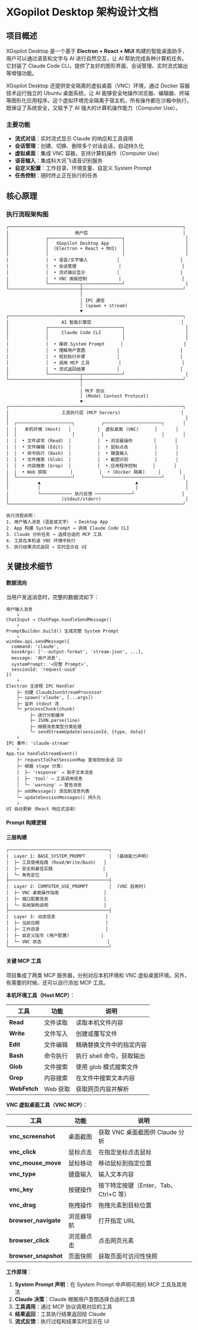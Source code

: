 # XGopilot Desktop 架构设计文档

## 项目概述

XGopilot Desktop 是一个基于 **Electron + React + MUI** 构建的智能桌面助手，用户可以通过语音和文字与 AI 进行自然交互，让 AI 帮助完成各种计算机任务。它封装了 Claude Code CLI，提供了友好的图形界面、会话管理、实时流式输出等增强功能。

XGopilot Desktop 还提供安全隔离的虚拟桌面（VNC）环境，通过 Docker 容器技术运行独立的 Ubuntu 桌面系统，让 AI 能够安全地操作浏览器、编辑器、终端等图形化应用程序。这个虚拟环境完全隔离于宿主机，所有操作都在沙箱中执行，既保证了系统安全，又赋予了 AI 强大的计算机操作能力（Computer Use）。

### 主要功能

- **流式对话**：实时流式显示 Claude 的响应和工具调用
- **会话管理**：创建、切换、删除多个对话会话，自动持久化
- **虚拟桌面**：集成 VNC 容器，支持计算机操作（Computer Use）
- **语音输入**：集成科大讯飞语音识别服务
- **自定义配置**：工作目录、环境变量、自定义 System Prompt
- **任务控制**：随时终止正在执行的任务

## 核心原理

### 执行流程架构图

```
┌──────────────────────────────────────────────────────────────────┐
│                         用户层                                    │
│              ┌────────────────────────────┐                       │
│              │   XGopilot Desktop App     │                       │
│              │  (Electron + React + MUI)  │                       │
│              │                            │                       │
│              │  • 语音/文字输入           │                       │
│              │  • 会话管理                │                       │
│              │  • 流式输出显示            │                       │
│              │  • VNC 面板控制            │                       │
│              └────────────┬───────────────┘                       │
└───────────────────────────┼──────────────────────────────────────┘
                            │
                            │ IPC 通信
                            │ (spawn + stream)
                            ▼
┌──────────────────────────────────────────────────────────────────┐
│                    AI 智能引擎层                                  │
│              ┌────────────────────────────┐                       │
│              │     Claude Code CLI        │                       │
│              │                            │                       │
│              │  • 接收 System Prompt      │                       │
│              │  • 理解用户意图            │                       │
│              │  • 规划执行步骤            │                       │
│              │  • 调用 MCP 工具           │                       │
│              │  • 流式返回结果            │                       │
│              └────────────┬───────────────┘                       │
└───────────────────────────┼──────────────────────────────────────┘
                            │
                            │ MCP 协议
                            │ (Model Context Protocol)
                            ▼
┌──────────────────────────────────────────────────────────────────┐
│                    工具执行层 (MCP Servers)                       │
│                                                                   │
│  ┌─────────────────────┐          ┌──────────────────────┐       │
│  │   本机环境 (Host)   │          │  虚拟桌面 (VNC)      │       │
│  │                     │          │                      │       │
│  │  • 文件读写 (Read)  │          │  • 浏览器操作        │       │
│  │  • 文件编辑 (Edit)  │          │  • 鼠标点击          │       │
│  │  • 命令执行 (Bash)  │          │  • 键盘输入          │       │
│  │  • 文件搜索 (Glob)  │          │  • 截图识别          │       │
│  │  • 内容搜索 (Grep)  │          │  • 应用程序控制      │       │
│  │  • Web 获取         │          │  • (Docker 隔离)     │       │
│  └─────────────────────┘          └──────────────────────┘       │
│           ▲                                    ▲                  │
│           │                                    │                  │
│           └──────────── 执行反馈 ──────────────┘                  │
│                    (stdout/stderr)                                │
└──────────────────────────────────────────────────────────────────┘

执行流程说明：
1. 用户输入消息（语音或文字） → Desktop App
2. App 构建 System Prompt → 调用 Claude Code CLI
3. Claude 分析任务 → 选择合适的 MCP 工具
4. 工具在本机或 VNC 环境中执行
5. 执行结果流式返回 → 实时显示在 UI
```

## 关键技术细节

#### 数据流向

当用户发送消息时，完整的数据流如下：

```
用户输入消息
    ↓
ChatInput → ChatPage.handleSendMessage()
    ↓
PromptBuilder.build() 生成完整 System Prompt
    ↓
window.api.sendMessage({
  command: 'claude',
  baseArgs: ['--output-format', 'stream-json', ...],
  message: '用户消息',
  systemPrompt: '<完整 Prompt>',
  sessionId: 'request-uuid'
})
    ↓
Electron 主进程 IPC Handler
    ├─ 创建 ClaudeJsonStreamProcessor
    ├─ spawn('claude', [...args])
    ├─ 监听 stdout 流
    └─ processChunk(chunk)
         ├─ 逐行分割缓冲
         ├─ JSON.parse(line)
         ├─ 根据消息类型分类处理
         └─ sendStreamUpdate(sessionId, {type, data})
    ↓
IPC 事件: 'claude-stream'
    ↓
App.tsx handleStreamEvent()
    ├─ requestToChatSessionMap 查询目标会话 ID
    ├─ 根据 stage 分类:
    │  ├─ 'response' → 助手文本消息
    │  ├─ 'tool' → 工具调用信息
    │  └─ 'warning' → 警告消息
    ├─ addMessage() 添加到消息列表
    └─ updateSessionMessages() 持久化
    ↓
UI 自动更新（React 响应式渲染）
```

#### Prompt 构建逻辑

#### 三层构建

```
┌──────────────────────────────────────┐
│  Layer 1: BASE_SYSTEM_PROMPT         │  (基础能力声明)
│  ├─ 工具使用指南 (Read/Write/Bash)   │
│  ├─ 安全和最佳实践                   │
│  └─ 角色定位                         │
├──────────────────────────────────────┤
│  Layer 2: COMPUTER_USE_PROMPT        │  (VNC 启用时)
│  ├─ VNC 桌面操作指南                 │
│  ├─ 端口配置信息                     │
│  └─ 系统架构说明                     │
├──────────────────────────────────────┤
│  Layer 3: 动态信息                   │
│  ├─ 当前日期                         │
│  ├─ 工作目录                         │
│  ├─ 自定义指令 (用户配置)            │
│  └─ VNC 状态                         │
└──────────────────────────────────────┘
```

#### 关键 MCP 工具

项目集成了两类 MCP 服务器，分别对应本机环境和 VNC 虚拟桌面环境。另外，有需要的时候，还可以自行添加 MCP 工具。

**本机环境工具（Host MCP）**：

| 工具         | 功能     | 说明                      |
| ------------ | -------- | ------------------------- |
| **Read**     | 文件读取 | 读取本机文件内容          |
| **Write**    | 文件写入 | 创建或覆写文件            |
| **Edit**     | 文件编辑 | 精确替换文件中的指定内容  |
| **Bash**     | 命令执行 | 执行 shell 命令，获取输出 |
| **Glob**     | 文件搜索 | 使用 glob 模式搜索文件    |
| **Grep**     | 内容搜索 | 在文件中搜索文本内容      |
| **WebFetch** | Web 获取 | 获取网页内容并解析        |

**VNC 虚拟桌面工具（VNC MCP）**：

| 工具                 | 功能       | 说明                                  |
| -------------------- | ---------- | ------------------------------------- |
| **vnc_screenshot**   | 桌面截图   | 获取 VNC 桌面截图供 Claude 分析       |
| **vnc_click**        | 鼠标点击   | 在指定坐标点击鼠标                    |
| **vnc_mouse_move**   | 鼠标移动   | 移动鼠标到指定位置                    |
| **vnc_type**         | 键盘输入   | 输入文本内容                          |
| **vnc_key**          | 按键操作   | 按下特定按键（Enter、Tab、Ctrl+C 等） |
| **vnc_drag**         | 拖拽操作   | 拖拽元素到目标位置                    |
| **browser_navigate** | 浏览器导航 | 打开指定 URL                          |
| **browser_click**    | 浏览器点击 | 点击网页元素                          |
| **browser_snapshot** | 页面快照   | 获取页面可访问性快照                  |

**工作原理**：

1. **System Prompt 声明**：在 System Prompt 中声明可用的 MCP 工具及其用法
2. **Claude 决策**：Claude 根据用户意图选择合适的工具
3. **工具调用**：通过 MCP 协议调用对应的工具
4. **结果返回**：工具执行结果返回给 Claude
5. **流式反馈**：执行过程和结果实时显示在 UI

